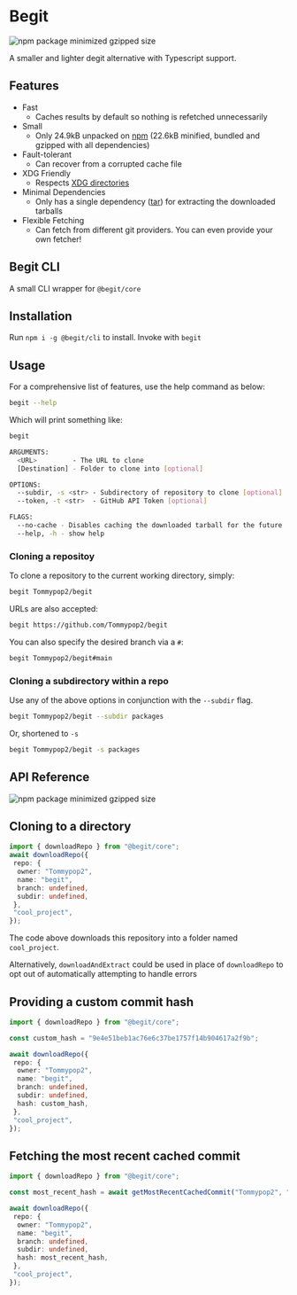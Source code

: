 # Begit

![npm package minimized gzipped size](https://img.shields.io/bundlejs/size/%40begit%2Fcore)

A smaller and lighter degit alternative with Typescript support.

## Features

- Fast
  - Caches results by default so nothing is refetched unnecessarily
- Small
  - Only 24.9kB unpacked on [npm](https://www.npmjs.com/package/@begit/core?activeTab=readme) (22.6kB minified, bundled and gzipped with all dependencies)
- Fault-tolerant
  - Can recover from a corrupted cache file
- XDG Friendly
  - Respects [XDG directories](https://specifications.freedesktop.org/basedir-spec/basedir-spec-latest.html)
- Minimal Dependencies
  - Only has a single dependency ([tar](https://www.npmjs.com/package/tar)) for extracting the downloaded tarballs
- Flexible Fetching
  - Can fetch from different git providers. You can even provide your own fetcher!

## Begit CLI

A small CLI wrapper for `@begit/core`

## Installation

Run `npm i -g @begit/cli` to install. Invoke with `begit`

## Usage

For a comprehensive list of features, use the help command as below:

```bash
begit --help
```

Which will print something like:

```bash
begit

ARGUMENTS:
  <URL>         - The URL to clone
  [Destination] - Folder to clone into [optional]

OPTIONS:
  --subdir, -s <str> - Subdirectory of repository to clone [optional]
  --token, -t <str>  - GitHub API Token [optional]

FLAGS:
  --no-cache - Disables caching the downloaded tarball for the future
  --help, -h - show help
```

### Cloning a repositoy

To clone a repository to the current working directory, simply:

```bash
begit Tommypop2/begit
```

URLs are also accepted:

```bash
begit https://github.com/Tommypop2/begit
```

You can also specify the desired branch via a `#`:

```bash
begit Tommypop2/begit#main
```

### Cloning a subdirectory within a repo

Use any of the above options in conjunction with the `--subdir` flag.

```bash
begit Tommypop2/begit --subdir packages
```

Or, shortened to `-s`

```bash
begit Tommypop2/begit -s packages
```

## API Reference

![npm package minimized gzipped size](https://img.shields.io/bundlejs/size/%40begit%2Fcore)

## Cloning to a directory

```ts
import { downloadRepo } from "@begit/core";
await downloadRepo({
 repo: {
  owner: "Tommypop2",
  name: "begit",
  branch: undefined,
  subdir: undefined,
 },
 "cool_project",
});
```

The code above downloads this repository into a folder named `cool_project`.

Alternatively, `downloadAndExtract` could be used in place of `downloadRepo` to opt out of automatically attempting to handle errors

## Providing a custom commit hash

```ts
import { downloadRepo } from "@begit/core";

const custom_hash = "9e4e51beb1ac76e6c37be1757f14b904617a2f9b";

await downloadRepo({
 repo: {
  owner: "Tommypop2",
  name: "begit",
  branch: undefined,
  subdir: undefined,
  hash: custom_hash,
 },
 "cool_project",
});
```

## Fetching the most recent cached commit

```ts
import { downloadRepo } from "@begit/core";

const most_recent_hash = await getMostRecentCachedCommit("Tommypop2", "begit"); // string | undefined

await downloadRepo({
 repo: {
  owner: "Tommypop2",
  name: "begit",
  branch: undefined,
  subdir: undefined,
  hash: most_recent_hash,
 },
 "cool_project",
});
```
